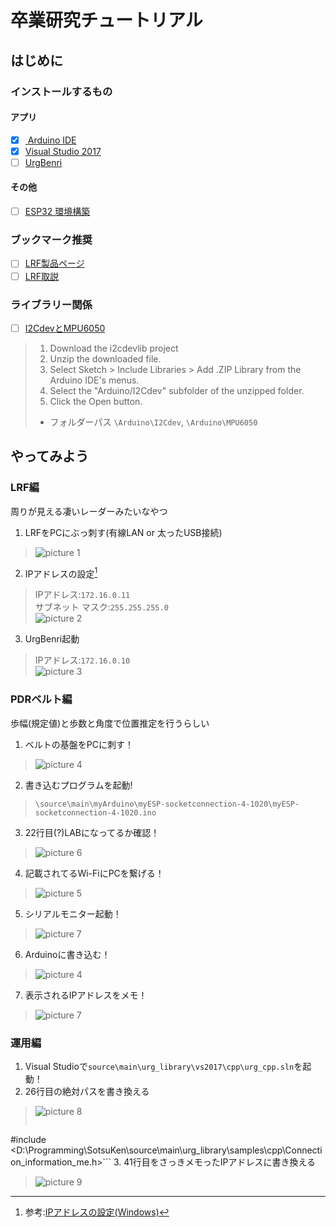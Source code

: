 # 卒業研究チュートリアル

## はじめに

### インストールするもの
#### アプリ
- [x] [ Arduino IDE](https://www.arduino.cc/en/software)
- [x]  [Visual Studio 2017](https://visualstudio.microsoft.com/ja/#vs-section)
- [ ] [UrgBenri](https://sourceforge.net/projects/urgbenri/)

#### その他
- [ ] [ESP32 環境構築](https://interface.cqpub.co.jp/esp32-arduino-ide-2/)

### ブックマーク推奨
- [ ] [LRF製品ページ](https://www.hokuyo-aut.co.jp/search/single.php?serial=16)
- [ ] [LRF取説](https://sourceforge.net/p/urgnetwork/wiki/top_jp/)

### ライブラリー関係
- [ ] [I2CdevとMPU6050](https://github.com/jrowberg/i2cdevlib/archive/master.zip)
> 1. Download the i2cdevlib project  
> 2. Unzip the downloaded file.
> 3. Select Sketch > Include Libraries > Add .ZIP Library from the Arduino IDE's menus.
> 4. Select the "Arduino/I2Cdev" subfolder of the unzipped folder.
> 5. Click the Open button.  
> 
> - フォルダーパス `\Arduino\I2Cdev`, `\Arduino\MPU6050`


## やってみよう

### LRF編
周りが見える凄いレーダーみたいなやつ
1. LRFをPCにぶっ刺す(有線LAN or 太ったUSB接続)
> ![picture 1](images/posts/README/IMG_5589.jpg)
2. IPアドレスの設定[^1]
> IPアドレス:`172.16.0.11`  
> サブネット マスク:`255.255.255.0`  
> ![picture 2](images/posts/README/1679993990231.png)
3. UrgBenri起動
> IPアドレス:`172.16.0.10`  
> ![picture 3](images/posts/README/1679994513479.png)  

[^1]: 参考:[IPアドレスの設定(Windows)](https://sourceforge.net/p/urgnetwork/wiki/ip_address_jp/)

### PDRベルト編
歩幅(規定値)と歩数と角度で位置推定を行うらしい

1. ベルトの基盤をPCに刺す！
> ![picture 4](images\posts\README\IMG_5590.jpg)
2. 書き込むプログラムを起動!
> `\source\main\myArduino\myESP-socketconnection-4-1020\myESP-socketconnection-4-1020.ino`
3. 22行目(?)LABになってるか確認！
> ![picture 6](images/posts/README/1679995612007.png)  

4. 記載されてるWi-FiにPCを繋げる！ 
> ![picture 5](images/posts/README/1679995452050.png)
5. シリアルモニター起動！
> ![picture 7](images/posts/README/1679995884771.png)  
6. Arduinoに書き込む！
> ![picture 4](images/posts/README/1679995195344.png)  
7. 表示されるIPアドレスをメモ！
> ![picture 7](images/posts/README/address.png)

### 運用編

1. Visual Studioで`source\main\urg_library\vs2017\cpp\urg_cpp.sln`を起動！
2. 26行目の絶対パスを書き換える
> ![picture 8](images/posts/README/1679996473294.png)  
> ```cpp
#include <D:\Programming\SotsuKen\source\main\urg_library\samples\cpp\Connection_information_me.h>```
3. 41行目をさっきメモったIPアドレスに書き換える
> ![picture 9](images/posts/README/1679996728620.png)  

